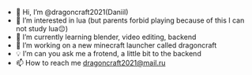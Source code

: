 - 👋 Hi, I’m @dragoncraft2021(Daniil)
- 👀 I’m interested in lua (but parents forbid playing because of this I can not study lua😔)
- 🌱 I’m currently learning blender, video editing, backend
- 💞️ I’m working on a new minecraft launcher called dragoncraft
- 💡 I’m can you ask me a frotend, a little bit to the backend
- 📫 How to reach me dragoncraft2021@mail.ru

<!---
dragoncraft2021/dragoncraft2021 is a ✨ special ✨ repository because its `README.md` (this file) appears on your GitHub profile.
You can click the Preview link to take a look at your changes.
--->
